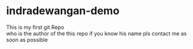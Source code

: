 # indradewangan-demo
This is my first git Repo
<br>
who is the author of the this repo 
if you know his name pls contact me 
as soon as possible
